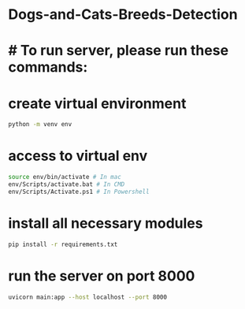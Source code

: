 # Dogs-and-Cats-Breeds-Detection

# # To run server, please run these commands:

# create virtual environment

```bash
python -m venv env
```

# access to virtual env

```bash
source env/bin/activate # In mac
env/Scripts/activate.bat # In CMD
env/Scripts/Activate.ps1 # In Powershell
```

# install all necessary modules

```bash
pip install -r requirements.txt
```

# run the server on port 8000

```bash
uvicorn main:app --host localhost --port 8000
```
